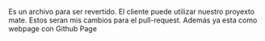 Es un archivo para ser revertido. El cliente puede utilizar nuestro proyexto mate. Estos seran mis cambios para el pull-request.
Además ya esta como webpage con Github Page
